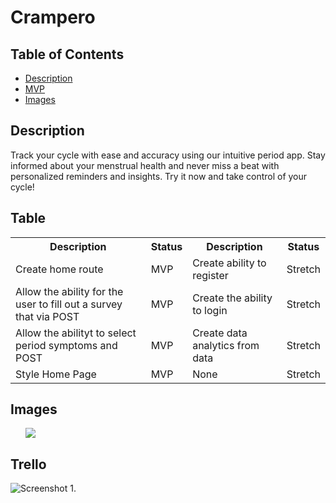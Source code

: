 <!DOCTYPE html>
<html lang="en">
  <head>
    <meta charset="UTF-8">
  </head>
  <body>
    <h1>Crampero</h1>
    <h2>Table of Contents</h2>
    <ul>
      <li><a href="#description">Description</a></li>
      <li><a href="#table">MVP</a></li>
      <li><a href="#images">Images</a></li>
    </ul>
    <h2 id="description">Description</h2>
    <p>Track your cycle with ease and accuracy using our intuitive period app. Stay informed about your menstrual health and never miss a beat with personalized reminders and insights. Try it now and take control of your cycle!</p>
    <h2 id="table">Table</h2>
    <table>
      <tr>
        <th>Description</th>
        <th>Status</th>
        <th>Description</th>
        <th>Status</th>
      </tr>
      <tr>
        <td>Create home route</td>
        <td>MVP</td>
        <td>Create ability to register</td>
        <td>Stretch</td>
      </tr>
      <tr>
        <td>Allow the ability for the user to fill out a survey that via POST</td>
        <td>MVP</td>
        <td>Create the ability to login </td>
        <td>Stretch</td>
      </tr>
      <tr>
        <td>Allow the abilityt to select period symptoms and POST</td>
        <td>MVP</td>
        <td>Create data analytics from data </td>
        <td>Stretch</td>
      </tr>
    <tr>
        <td>Style Home Page</td>
        <td>MVP</td>
        <td>None</td>
        <td>Stretch</td>
    </tr>
    </table>
    <h2 id="images">Images</h2>
    <ul>
    <img src="https://i.imgur.com/lhupeA5.png">
    </ul>
    <h2 id="trello">Trello</h2>
    <p><img src="https://trello.com/invite/b/FcVI5XPB/ATTIba2aca237a4be9f91fea250228b20cbe6DE5C649/period-app" alt="Screenshot 1"></li></a>.</p>
  </body>
</html>

